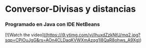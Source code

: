 # Conversor-Divisas y distancias
<h3>Programado en Java con IDE NetBeans</h3>

[![Watch the video][((https://i9.ytimg.com/vi/lhuxdZzkNtU/mq2.jpg?sqp=CPiOuJgG&rs=AOn4CLDaqKVWXmAzqg1l8QaR8ohws_A9Xg)](https://youtu.be/lhuxdZzkNtU))
